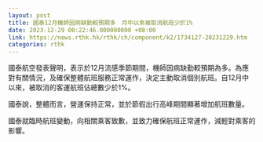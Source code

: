 ```yaml
---
layout: post
title: 國泰12月機師因病缺勤較預期多　月中以來被取消航班少於1%
date: 2023-12-29 00:22:46.000000000 +08:00
link: https://news.rthk.hk/rthk/ch/component/k2/1734127-20231229.htm
categories: rthk
---
```


國泰航空發表聲明，表示於12月流感季節期間，機師因病缺勤較預期為多。為應對有關情況，及確保整體航班服務正常運作，決定主動取消個別航班。自12月中以來，被取消的客運航班佔總數少於1%。

國泰說，整體而言，營運保持正常，並於節假出行高峰期間顯著增加航班數量。
 
國泰就臨時航班變動，向相關乘客致歉，並致力確保航班正常運作，減輕對乘客的影響。
